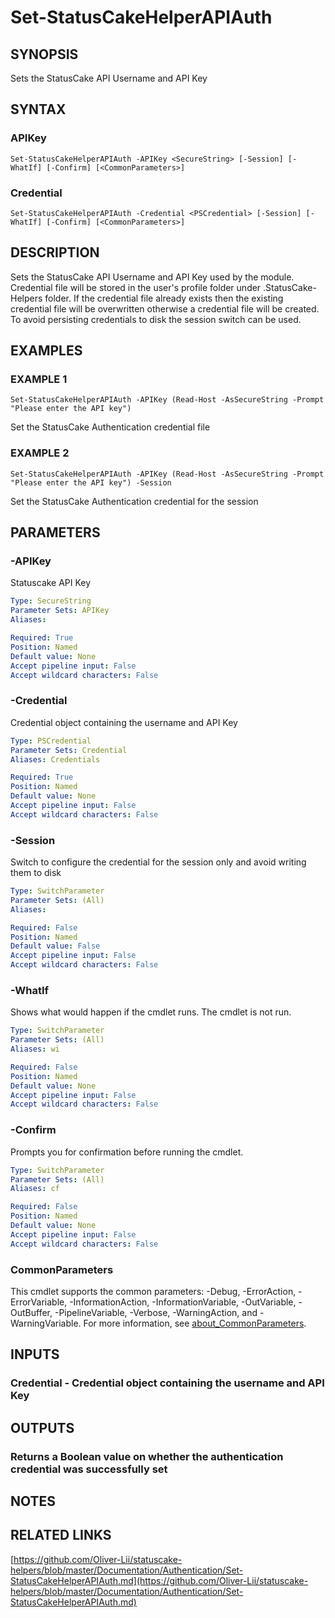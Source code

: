# Set-StatusCakeHelperAPIAuth

## SYNOPSIS
Sets the StatusCake API Username and API Key

## SYNTAX

### APIKey
```
Set-StatusCakeHelperAPIAuth -APIKey <SecureString> [-Session] [-WhatIf] [-Confirm] [<CommonParameters>]
```

### Credential
```
Set-StatusCakeHelperAPIAuth -Credential <PSCredential> [-Session] [-WhatIf] [-Confirm] [<CommonParameters>]
```

## DESCRIPTION
Sets the StatusCake API Username and API Key used by the module.
Credential file will be stored in the user's profile folder under .StatusCake-Helpers folder.
If the credential file already exists then the existing credential file will be overwritten otherwise a credential file will be created.
To avoid persisting credentials to disk the session switch can be used.

## EXAMPLES

### EXAMPLE 1
```
Set-StatusCakeHelperAPIAuth -APIKey (Read-Host -AsSecureString -Prompt "Please enter the API key")
```

Set the StatusCake Authentication credential file

### EXAMPLE 2
```
Set-StatusCakeHelperAPIAuth -APIKey (Read-Host -AsSecureString -Prompt "Please enter the API key") -Session
```

Set the StatusCake Authentication credential for the session

## PARAMETERS

### -APIKey
Statuscake API Key

```yaml
Type: SecureString
Parameter Sets: APIKey
Aliases:

Required: True
Position: Named
Default value: None
Accept pipeline input: False
Accept wildcard characters: False
```

### -Credential
Credential object containing the username and API Key

```yaml
Type: PSCredential
Parameter Sets: Credential
Aliases: Credentials

Required: True
Position: Named
Default value: None
Accept pipeline input: False
Accept wildcard characters: False
```

### -Session
Switch to configure the credential for the session only and avoid writing them to disk

```yaml
Type: SwitchParameter
Parameter Sets: (All)
Aliases:

Required: False
Position: Named
Default value: False
Accept pipeline input: False
Accept wildcard characters: False
```

### -WhatIf
Shows what would happen if the cmdlet runs.
The cmdlet is not run.

```yaml
Type: SwitchParameter
Parameter Sets: (All)
Aliases: wi

Required: False
Position: Named
Default value: None
Accept pipeline input: False
Accept wildcard characters: False
```

### -Confirm
Prompts you for confirmation before running the cmdlet.

```yaml
Type: SwitchParameter
Parameter Sets: (All)
Aliases: cf

Required: False
Position: Named
Default value: None
Accept pipeline input: False
Accept wildcard characters: False
```

### CommonParameters
This cmdlet supports the common parameters: -Debug, -ErrorAction, -ErrorVariable, -InformationAction, -InformationVariable, -OutVariable, -OutBuffer, -PipelineVariable, -Verbose, -WarningAction, and -WarningVariable. For more information, see [about_CommonParameters](http://go.microsoft.com/fwlink/?LinkID=113216).

## INPUTS

### Credential - Credential object containing the username and API Key
## OUTPUTS

### Returns a Boolean value on whether the authentication credential was successfully set
## NOTES

## RELATED LINKS

[https://github.com/Oliver-Lii/statuscake-helpers/blob/master/Documentation/Authentication/Set-StatusCakeHelperAPIAuth.md](https://github.com/Oliver-Lii/statuscake-helpers/blob/master/Documentation/Authentication/Set-StatusCakeHelperAPIAuth.md)


